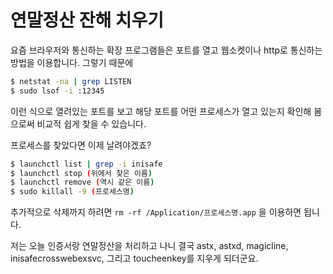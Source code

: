 # 연말정산 잔해 치우기

요즘 브라우저와 통신하는 확장 프로그램들은 포트를 열고 웹소켓이나 http로 통신하는 방법을 이용합니다.
그렇기 때문에 
```bash
$ netstat -na | grep LISTEN
$ sudo lsof -i :12345
```
이런 식으로 열려있는 포트를 보고 해당 포트를 어떤 프로세스가 열고 있는지 확인해 봄으로써 비교적 쉽게 찾을 수 있습니다.

프로세스를 찾았다면 이제 날려야겠죠?

```bash
$ launchctl list | grep -i inisafe
$ launchctl stop (위에서 찾은 이름)
$ launchctl remove (역시 같은 이름)
$ sudo killall -9 (프로세스명)
```

추가적으로 삭제까지 하려면 `rm -rf /Application/프로세스명.app` 을 이용하면 됩니다.

저는 오늘 인증서랑 연말정산을 처리하고 나니 결국 astx, astxd, magicline, inisafecrosswebexsvc, 그리고 toucheenkey를 지우게 되더군요.
